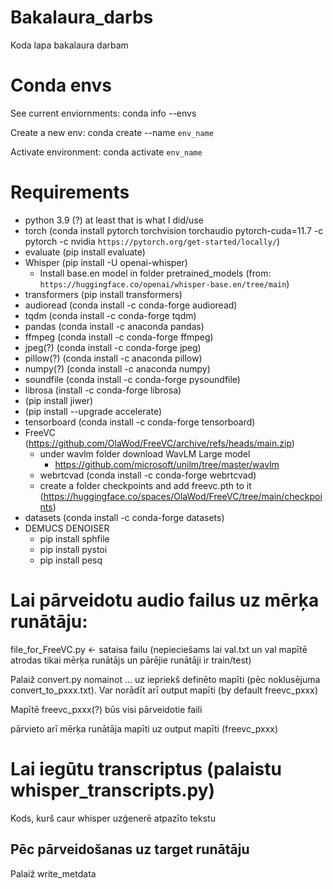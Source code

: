 # Bakalaura_darbs

Koda lapa bakalaura darbam

# Conda envs

See current enviornments: conda info --envs

Create a new env: conda create --name `env_name`

Activate environment: conda activate `env_name`

# Requirements

- python 3.9 (?) at least that is what I did/use
- torch (conda install pytorch torchvision torchaudio pytorch-cuda=11.7 -c pytorch -c nvidia `https://pytorch.org/get-started/locally/`)
- evaluate (pip install evaluate)
- Whisper (pip install -U openai-whisper)
  - Install base.en model in folder pretrained_models (from: `https://huggingface.co/openai/whisper-base.en/tree/main`)
- transformers (pip install transformers)
- audioread (conda install -c conda-forge audioread)
- tqdm (conda install -c conda-forge tqdm)
- pandas (conda install -c anaconda pandas)
- ffmpeg (conda install -c conda-forge ffmpeg) 
- jpeg(?) (conda install -c conda-forge jpeg)
- pillow(?) (conda install -c anaconda pillow)
- numpy(?) (conda install -c anaconda numpy)
- soundfile (conda install -c conda-forge pysoundfile)
- librosa (install -c conda-forge librosa)
-  (pip install jiwer)
-  (pip install --upgrade accelerate)
- tensorboard (conda install -c conda-forge tensorboard)
- FreeVC (https://github.com/OlaWod/FreeVC/archive/refs/heads/main.zip)
  - under wavlm folder download WavLM Large model
    - https://github.com/microsoft/unilm/tree/master/wavlm
  - webrtcvad (conda install -c conda-forge webrtcvad)
  - create a folder checkpoints and add freevc.pth to it (https://huggingface.co/spaces/OlaWod/FreeVC/tree/main/checkpoints)
- datasets (conda install -c conda-forge datasets)
- DEMUCS DENOISER
  - pip install sphfile
  - pip install pystoi
  - pip install pesq

# Lai pārveidotu audio failus uz mērķa runātāju:
file_for_FreeVC.py <- sataisa failu (nepieciešams lai val.txt un val mapītē atrodas tikai mērķa runātājs un pārējie runātāji ir train/test)

Palaiž convert.py nomainot ... uz iepriekš definēto mapīti (pēc noklusējuma convert_to_pxxx.txt). Var norādīt arī output mapīti (by default freevc_pxxx)

Mapītē freevc_pxxx(?) būs visi pārveidotie faili 

pārvieto arī mērķa runātāja mapīti uz output mapīti (freevc_pxxx)


# Lai iegūtu transcriptus (palaistu whisper_transcripts.py)
Kods, kurš caur whisper uzģenerē atpazīto tekstu


## Pēc pārveidošanas uz target runātāju

Palaiž write_metdata





